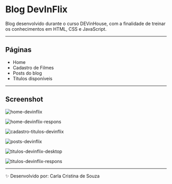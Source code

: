 # Blog DevInFlix

Blog desenvolvido durante o curso DEVinHouse, com a finalidade de treinar os conhecimentos em HTML, CSS e JavaScript.

---

## Páginas

- Home
- Cadastro de Filmes
- Posts do blog
- Títulos disponíveis

---

## Screenshot

![home-devinflix](https://github.com/user-attachments/assets/6d6c3da1-0db3-4624-bb1f-1de20ca1842b)

![home-devinflix-respons](https://github.com/user-attachments/assets/cf12208b-c3dc-4dfe-baf6-f6f7827c0838)

![cadastro-titulos-devinflix](https://github.com/user-attachments/assets/f7674890-dd9e-4b1a-8474-5df74d1c2cad)

![posts-devinflix](https://github.com/user-attachments/assets/e986b010-ed26-4cee-b968-4df78de2ef50)

![titulos-devinflix-desktop](https://github.com/user-attachments/assets/9bab395f-1470-4a6d-ae0b-e70e7f32e711)

![titulos-devinflix-respons](https://github.com/user-attachments/assets/1aa2cd03-85eb-4012-b538-568dd5fd1764)


---


✨ Desenvolvido por: Carla Cristina de Souza
